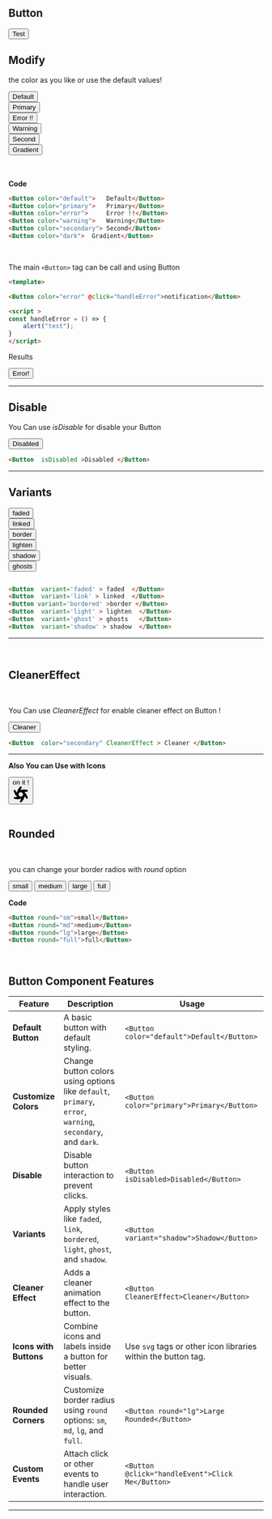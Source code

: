 ## Button

<script >

</script>



<div class="  p-6 rounded-lg shadow-inner  flex justify-center items-center ">
    <Button color="default">Test</Button>
</div>

## Modify 

the color as you like or use the default values!
<Br/>

<div class="grid grid-cols-2 gap-4">
    <div class="  p-4 rounded-lg shadow-inner  flex justify-center items-center">
        <Button color="default"  cleaner>Default</Button>
    </div>
    <div class="  p-4 rounded-lg shadow-inner  flex justify-center items-center">
        <Button color="primary" >Primary</Button>
    </div>
    <div class="  p-4 rounded-lg shadow-inner  flex justify-center items-center">
        <Button color="error"> Error !!</Button>
    </div>
    <div class="  p-4 rounded-lg shadow-inner  flex justify-center items-center">
        <Button color="warning">Warning</Button>
    </div>
    <div class="  p-4 rounded-lg shadow-inner  flex justify-center items-center">
        <Button color="secondary">Second</Button>
    </div>
    <div class="  p-4 rounded-lg shadow-inner  flex justify-center items-center">
        <Button color="dark">Gradient</Button>
    </div>
</div>
<Br/>
<Br/>




**Code**

```md
<Button color="default">   Default</Button>
<Button color="primary">   Primary</Button>
<Button color="error">     Error !!</Button>
<Button color="warning">   Warning</Button>
<Button color="secondary"> Second</Button>
<Button color="dark">  Gradient</Button>


```
<br/>



The main `<Button>` tag can be call and using Button

```md
<template>

<Button color="error" @click="handleError">notification</Button>

<script >
const handleError = () => {
    alert("test");
}
</script>
```
Results

<div class='  p-4 rounded-lg shadow-inner  flex justify-center items-center'>
  <Button color="error" @click="handleError"> Error!</Button>
</div>

<script setup>
const handleError = () => {
  alert("Test notification triggered!");
}
</script>

-----------------
## Disable

You Can use   *isDisable*  for disable your Button
<div class='  p-4 rounded-lg shadow-inner  flex justify-center items-center'>

<Button  isDisabled>Disabled </Button>


</div>

```md
<Button  isDisabled >Disabled </Button>
```
---



## Variants

<div class="grid grid-cols-2 gap-4">
    <div class="  p-4 rounded-lg shadow-inner  flex justify-center items-center">
<Button  variant='faded' > faded  </Button>
 </div>
    <div class="  p-4 rounded-lg shadow-inner  flex justify-center items-center">
<Button  variant='link' > linked  </Button>

</div>
    <div class="  p-4 rounded-lg shadow-inner  flex justify-center items-center">
  <Button variant='bordered' > border</Button>


</div>
    <div class="  p-4 rounded-lg shadow-inner  flex justify-center items-center">
<Button  variant='light' > lighten  </Button>
 </div>
     <div class="  p-4 rounded-lg shadow-inner  flex justify-center items-center">
     <Button  variant='shadow' > shadow  </Button>

</div>
    <div class="  p-4 rounded-lg shadow-inner  flex justify-center items-center">
       <Button  variant='ghost' > ghosts  </Button>

 </div>

</div>



```md

<Button  variant='faded' > faded  </Button>
<Button  variant='link' > linked  </Button> 
<Button variant='bordered' >border </Button>
<Button  variant='light' > lighten  </Button>
<Button  variant='ghost' > ghosts   </Button>
<Button  variant='shadow' > shadow  </Button>

```


-----------------
<br/>

## CleanerEffect

<br/>

You Can use   *CleanerEffect*  for enable  cleaner effect on Button !
<div class='  p-4 rounded-lg shadow-inner  flex justify-center items-center'>

<Button  color="secondary" CleanerEffect  >Cleaner </Button>


</div>

```md
<Button  color="secondary" CleanerEffect > Cleaner </Button>

```
---





**Also You can Use with Icons**
<div class='  p-4 rounded-lg shadow-inner   justify-center items-center flex flex-row'>
    <Button color="secondary" class="rounded-xl">
        <span>on it !</span>
        <div class="scale-75">
        <svg class="animate-spin" role="img" viewBox="0 0 24 24" xmlns="http://www.w3.org/2000/svg">
            <path d="M11.71 0C8.24 3.9 6.92 6 6.64 9.14c-.01-.01-.03-.01-.04-.02-1.28-.73-2.3-2.22-2.91-3.73l-2.23.87c1.64 4.95 2.81 7.13 5.39 8.94-.02.01-.03.02-.05.03-1.27.74-3.07.89-4.68.66l-.36 2.37c5.11 1.06 7.59 1.15 10.46-.19v.06c0 1.47-.77 3.09-1.78 4.38L12.3 24c3.46-3.89 4.78-5.99 5.06-9.13.02.01.03.01.05.02 1.27.73 2.29 2.21 2.9 3.73l2.23-.87c-1.64-4.95-2.8-7.14-5.39-8.95.02-.01.03-.02.05-.03 1.27-.74 3.07-.88 4.68-.65l.36-2.38c-5.1-1.06-7.58-1.14-10.44.19v-.06c0-1.47.77-3.09 1.78-4.38L11.71 0zm.19 8.82a3.181 3.181 0 0 1 3.28 3.07 3.181 3.181 0 0 1-3.07 3.28 3.181 3.181 0 0 1-3.28-3.07 3.181 3.181 0 0 1 3.07-3.28z"/>
</svg>
</div>
</Button>
</div>

<br/>

 ## Rounded 

<br/>

 you can change your border radios  with *round* option
<div class='  p-4 rounded-lg shadow-inner   justify-center items-center flex flex-row'>

<Button round="sm" variant="bordered">small</Button>
<Button round="md" variant="bordered">medium</Button>
<Button round="lg" variant="bordered">large</Button>
<Button round="full" variant="bordered">full</Button>



</div>


**Code**

```md
<Button round="sm">small</Button>
<Button round="md">medium</Button>
<Button round="lg">large</Button>
<Button round="full">full</Button>

```
<br/>

## Button Component Features

| **Feature**            | **Description**                                                                                   | **Usage**                                                                                 |
|------------------------|---------------------------------------------------------------------------------------------------|-------------------------------------------------------------------------------------------|
| **Default Button**      | A basic button with default styling.                                                             | `<Button color="default">Default</Button>`                                                |
| **Customize Colors**    | Change button colors using options like `default`, `primary`, `error`, `warning`, `secondary`, and `dark`. | `<Button color="primary">Primary</Button>`                                                |
| **Disable**             | Disable button interaction to prevent clicks.                                                    | `<Button isDisabled>Disabled</Button>`                                                   |
| **Variants**            | Apply styles like `faded`, `link`, `bordered`, `light`, `ghost`, and `shadow`.                   | `<Button variant="shadow">Shadow</Button>`                                               |
| **Cleaner Effect**      | Adds a cleaner animation effect to the button.                                                   | `<Button CleanerEffect>Cleaner</Button>`                                                 |
| **Icons with Buttons**  | Combine icons and labels inside a button for better visuals.                                      | Use `svg` tags or other icon libraries within the button tag.                             |
| **Rounded Corners**     | Customize border radius using `round` options: `sm`, `md`, `lg`, and `full`.                     | `<Button round="lg">Large Rounded</Button>`                                              |
| **Custom Events**       | Attach click or other events to handle user interaction.                                          | `<Button @click="handleEvent">Click Me</Button>`                                         |

---

